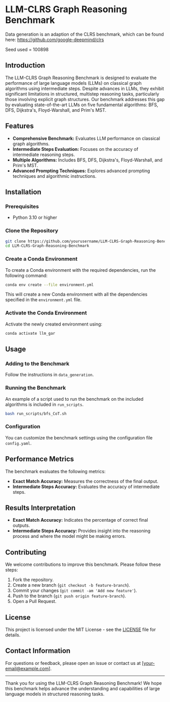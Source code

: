# LLM-CLRS Graph Reasoning Benchmark 
Data generation is an adaption of the CLRS benchmark, which can be found here: https://github.com/google-deepmind/clrs

Seed used = 100898

## Introduction

The LLM-CLRS Graph Reasoning Benchmark is designed to evaluate the performance of large language models (LLMs) on classical graph algorithms using intermediate steps. Despite advances in LLMs, they exhibit significant limitations in structured, multistep reasoning tasks, particularly those involving explicit graph structures. Our benchmark addresses this gap by evaluating state-of-the-art LLMs on five fundamental algorithms: BFS, DFS, Dijkstra's, Floyd-Warshall, and Prim's MST.

## Features

- **Comprehensive Benchmark:** Evaluates LLM performance on classical graph algorithms.
- **Intermediate Steps Evaluation:** Focuses on the accuracy of intermediate reasoning steps.
- **Multiple Algorithms:** Includes BFS, DFS, Dijkstra's, Floyd-Warshall, and Prim's MST.
- **Advanced Prompting Techniques:** Explores advanced prompting techniques and algorithmic instructions.

## Installation

### Prerequisites

- Python 3.10 or higher

### Clone the Repository

```bash
git clone https://github.com/yourusername/LLM-CLRS-Graph-Reasoning-Benchmark.git
cd LLM-CLRS-Graph-Reasoning-Benchmark
```

### Create a Conda Environment

To create a Conda environment with the required dependencies, run the following command:

```bash
conda env create --file environment.yml
```

This will create a new Conda environment with all the dependencies specified in the `environment.yml` file.

### Activate the Conda Environment

Activate the newly created environment using:

```bash
conda activate llm_gar
```

## Usage

### Adding to the Benchmark
Follow the instructions in `data_generation`.

### Running the Benchmark

An example of a script used to run the benchmark on the included algorithms is included in `run_scripts`.

```bash
bash run_scripts/bfs_CoT.sh
```

### Configuration

You can customize the benchmark settings using the configuration file `config.yaml`.

## Performance Metrics

The benchmark evaluates the following metrics:

- **Exact Match Accuracy:** Measures the correctness of the final output.
- **Intermediate Steps Accuracy:** Evaluates the accuracy of intermediate steps.

## Results Interpretation

- **Exact Match Accuracy:** Indicates the percentage of correct final outputs.
- **Intermediate Steps Accuracy:** Provides insight into the reasoning process and where the model might be making errors.

## Contributing

We welcome contributions to improve this benchmark. Please follow these steps:

1. Fork the repository.
2. Create a new branch (`git checkout -b feature-branch`).
3. Commit your changes (`git commit -am 'Add new feature'`).
4. Push to the branch (`git push origin feature-branch`).
5. Open a Pull Request.

## License

This project is licensed under the MIT License - see the [LICENSE](LICENSE) file for details.

## Contact Information

For questions or feedback, please open an issue or contact us at [your-email@example.com].

---

Thank you for using the LLM-CLRS Graph Reasoning Benchmark! We hope this benchmark helps advance the understanding and capabilities of large language models in structured reasoning tasks.

